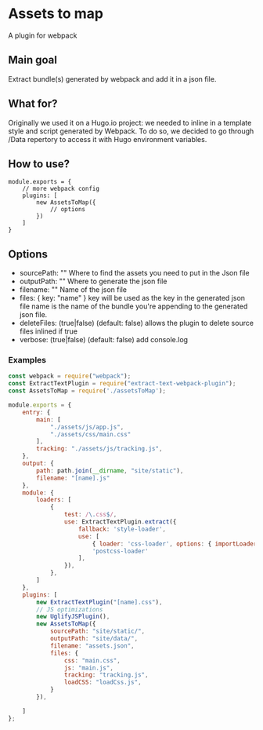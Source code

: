 # Assets to map
A plugin for webpack

## Main goal
Extract bundle(s) generated by webpack and add it in a json file.

## What for?
Originally we used it on a Hugo.io project: we needed to inline in a template style and script generated by Webpack. To do so, we decided to go through /Data repertory to access it with Hugo environment variables.

## How to use?
```
module.exports = {
	// more webpack config
	plugins: [
		new AssetsToMap({
			// options
		})
	]
}
```

## Options
- sourcePath: ""
Where to find the assets you need to put in the Json file
- outputPath: ""
Where to generate the json file
- filename: ""
Name of the json file
- files: {
  key: "name"
}
key will be used as the key in the generated json file
name is the name of the bundle you're appending to the generated json file.
- deleteFiles: (true|false) (default: false)
allows the plugin to delete source files inlined if true
- verbose: (true|false) (default: false)
add console.log
### Examples
``` javascript
const webpack = require("webpack");
const ExtractTextPlugin = require("extract-text-webpack-plugin");
const AssetsToMap = require('./assetsToMap');

module.exports = {
    entry: {
        main: [
            "./assets/js/app.js",
            "./assets/css/main.css"
        ],
        tracking: "./assets/js/tracking.js",
    },
    output: {
        path: path.join(__dirname, "site/static"),
        filename: "[name].js"
    },
    module: {
        loaders: [
            {
                test: /\.css$/,
                use: ExtractTextPlugin.extract({
                    fallback: 'style-loader',
                    use: [
                        { loader: 'css-loader', options: { importLoaders: 1, minimize: true } },
                        'postcss-loader'
                    ],
                }),
            },
        ]
    },
    plugins: [
        new ExtractTextPlugin("[name].css"),
        // JS optimizations
        new UglifyJSPlugin(),
        new AssetsToMap({
            sourcePath: "site/static/",
            outputPath: "site/data/",
            filename: "assets.json",
            files: {
                css: "main.css",
                js: "main.js",
                tracking: "tracking.js",
                loadCSS: "loadCss.js",
            }
        }),

    ]
};
```

